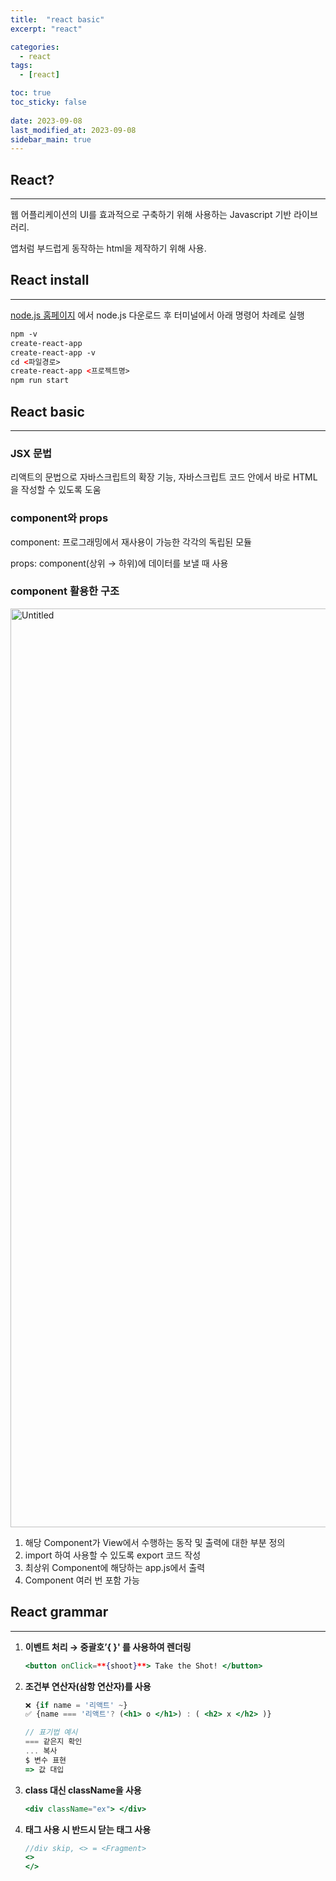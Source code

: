 ```yaml
---
title:  "react basic"
excerpt: "react"

categories:
  - react
tags:
  - [react]

toc: true
toc_sticky: false
 
date: 2023-09-08
last_modified_at: 2023-09-08
sidebar_main: true
---
```

## React?

---

웹 어플리케이션의 UI를 효과적으로 구축하기 위해 사용하는 Javascript 기반 라이브러리.

앱처럼 부드럽게 동작하는 html을 제작하기 위해 사용.

## React install

---

[node.js 홈페이지](https://nodejs.org/en/) 에서 node.js 다운로드 후 
터미널에서 아래 명령어 차례로 실행

```html
npm -v 
create-react-app
create-react-app -v
cd <파일경로>
create-react-app <프로젝트명>
npm run start
```

## React basic

---

### JSX 문법

리액트의 문법으로 자바스크립트의 확장 기능, 
자바스크립트 코드 안에서 바로 HTML을 작성할 수 있도록 도움

### component와 props

component: 프로그래밍에서 재사용이 가능한 각각의 독립된 모듈

props: component(상위 → 하위)에 데이터를 보낼 때 사용

### component 활용한 구조

<img width="1470" alt="Untitled" src="https://github.com/xxng1/xxng1.github.io/assets/114065532/9fc5e34d-9dba-4e0d-a36e-9a777c9eec55">


1. 해당 Component가 View에서 수행하는 동작 및 출력에 대한 부분 정의
2. import 하여 사용할 수 있도록 export 코드 작성
3. 최상위 Component에 해당하는 app.js에서 출력
4. Component 여러 번 포함 가능

## React grammar

---

1. **이벤트 처리 → 중괄호’{ }' 를 사용하여 렌더링**
    
    ```jsx
    <button onClick=**{shoot}**> Take the Shot! </button>
    ```
    
2. **조건부 연산자(삼항 연산자)를 사용**
    
    ```jsx
    ❌ {if name = '리액트' ~}
    ✅ {name === '리액트'? (<h1> o </h1>) : ( <h2> x </h2> )}
    ```
    
    ```jsx
    // 표기법 예시
    === 같은지 확인
    ... 복사
    $ 변수 표현
    => 값 대입
    ```
    
3. **class 대신 className을 사용**
    
    ```jsx
    <div className="ex"> </div>
    ```
    
4. **태그 사용 시 반드시 닫는 태그 사용**

    ```jsx
    //div skip, <> = <Fragment>
    <> 
    </>
    ```